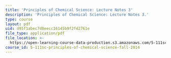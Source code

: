 ```yaml
---
title: 'Principles of Chemical Science: Lecture Notes 3'
description: 'Principles of Chemical Science: Lecture Notes 3.'
type: course
layout: pdf
uid: d95f1abec7d8eecc16145b9f2fd2761e
file_type: application/pdf
file_location: >-
  https://open-learning-course-data-production.s3.amazonaws.com/5-111sc-principles-of-chemical-science-fall-2014/d95f1abec7d8eecc16145b9f2fd2761e_MIT5_111F14_Lec3.pdf
course_id: 5-111sc-principles-of-chemical-science-fall-2014
---
```

